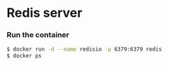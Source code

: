 # Redis server

### Run the container

```sh
$ docker run -d --name redisio -p 6379:6379 redis
$ docker ps
```
